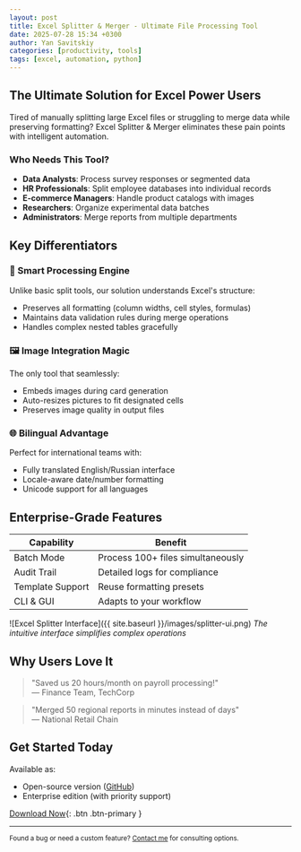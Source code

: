 ```yaml
---
layout: post
title: Excel Splitter & Merger - Ultimate File Processing Tool
date: 2025-07-28 15:34 +0300
author: Yan Savitskiy
categories: [productivity, tools]
tags: [excel, automation, python]
---
```

## The Ultimate Solution for Excel Power Users

Tired of manually splitting large Excel files or struggling to merge data while preserving formatting? Excel Splitter & Merger eliminates these pain points with intelligent automation.

### Who Needs This Tool?

- **Data Analysts**: Process survey responses or segmented data
- **HR Professionals**: Split employee databases into individual records
- **E-commerce Managers**: Handle product catalogs with images
- **Researchers**: Organize experimental data batches
- **Administrators**: Merge reports from multiple departments

## Key Differentiators

### 🧠 Smart Processing Engine
Unlike basic split tools, our solution understands Excel's structure:
- Preserves all formatting (column widths, cell styles, formulas)
- Maintains data validation rules during merge operations
- Handles complex nested tables gracefully

### 🖼️ Image Integration Magic
The only tool that seamlessly:
- Embeds images during card generation
- Auto-resizes pictures to fit designated cells
- Preserves image quality in output files

### 🌐 Bilingual Advantage
Perfect for international teams with:
- Fully translated English/Russian interface
- Locale-aware date/number formatting
- Unicode support for all languages

## Enterprise-Grade Features

| Capability | Benefit |
|------------|---------|
| Batch Mode | Process 100+ files simultaneously |
| Audit Trail | Detailed logs for compliance |
| Template Support | Reuse formatting presets |
| CLI & GUI | Adapts to your workflow |

![Excel Splitter Interface]({{ site.baseurl }}/images/splitter-ui.png)
*The intuitive interface simplifies complex operations*

## Why Users Love It

> "Saved us 20 hours/month on payroll processing!"  
> — Finance Team, TechCorp

> "Merged 50 regional reports in minutes instead of days"  
> — National Retail Chain

## Get Started Today

Available as:
- Open-source version ([GitHub](https://github.com/jansavitskiy/excel-splitter))
- Enterprise edition (with priority support)

[Download Now](https://github.com/jansavitskiy/excel-splitter/releases){: .btn .btn-primary }

---

<small>Found a bug or need a custom feature? [Contact me](mailto:savitskiy.logr@gmail.com) for consulting options.</small>